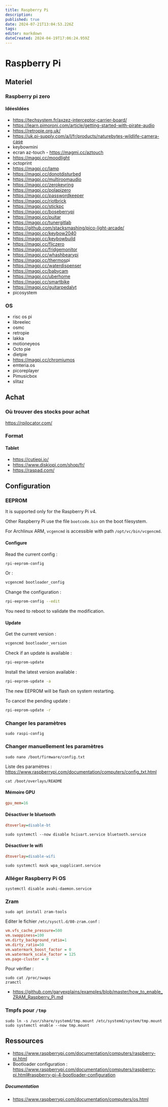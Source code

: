 ```yaml
---
title: Raspberry Pi
description: 
published: true
date: 2024-07-21T13:04:53.226Z
tags: 
editor: markdown
dateCreated: 2024-04-19T17:06:24.959Z
---
```


# Raspberry Pi

## Materiel

### Raspberry pi zero

#### IdéesIdées

- <https://techsystem.fr/axzez-interceptor-carrier-board/>
- <https://learn.pimoroni.com/article/getting-started-with-pirate-audio>
- <https://retropie.org.uk/>
- <https://uk.pi-supply.com/a/l/fr/products/naturebytes-wildlife-camera-case>
- keybowmini
- ecran az-touch - <https://magmi.cc/aztouch>
- <https://magpi.cc/moodlight>
- octoprint
- <https://magpi.cc/lamp>
- <https://magpi.cc/donotdisturbed>
- <https://magpi.cc/multiroomaudio>
- <https://magpi.cc/zerokeyring>
- <https://magpi.cc/polapizero>
- <https://magpi.cc/passwordkeeper>
- <https://magpi.cc/riotbrick>
- <https://magpi.cc/stickpc>
- <https://magpi.cc/boseberrypi>
- <https://magpi.cc/puitar>
- <https://magpi.cc/tunergitlab>
- <https://github.com/stacksmashing/pico-light-arcade/>
- <https://magpi.cc/keybow2040>
- <https://magpi.cc/keybowbuild>
- <https://magpi.cc/fliczero>
- <https://magpi.cc/fridgemonitor>
- <https://magpi.cc/whashbearypi>
- <https://magpi.cc/thermos>pi
- <https://magpi.cc/waterdispenser>
- <https://magpi.cc/babycam>
- <https://magpi.cc/uberhome>
- <https://magpi.cc/smartbike>
- <https://magpi.cc/guitarpedalyt>
- picosystem

### OS

- risc os pi
- libreelec
- osmc
- retropie
- lakka
- motioneyeos
- Octo pie
- dietpie
- https://magpi.cc/chromiumos
- emteria.os
- picoreplayer
- Pimusicbox
- slitaz

## Achat

### Où trouver des stocks pour achat

<https://rpilocator.com/>

### Format

#### Tablet

- <https://cutiepi.io/>
- <https://www.diskiopi.com/shop/fr/>
- <https://raspad.com/>

## Configuration

### EEPROM

It is supported only for the Raspberry Pi v4.

Other Raspberry Pi use the file `bootcode.bin` on the boot filesystem.

For Archlinux ARM, `vcgencmd` is accessible with path `/opt/vc/bin/vcgencmd`.

#### Configure

Read the current config :

```bash
rpi-eeprom-config
```

Or :

```bash
vcgencmd bootloader_config
```

Change the configuration :

```bash
rpi-eeprom-config --edit
```
You need to reboot to validate the modification.

#### Update

Get the current version :

```bash
vcgencmd bootloader_version
```

Check if an update is available :

```bash
rpi-eeprom-update
```

Install the latest version available :

```bash
rpi-eeprom-update -a
```

The new EEPROM will be flash on system restarting.

To cancel the pending update :

```bash
rpi-eeprom-update -r
```

### Changer les paramètres

```shell
sudo raspi-config
```

### Changer manuellement les paramètres

```shell
sudo nano /boot/firmware/config.txt
```

Liste des paramètres : <https://www.raspberrypi.com/documentation/computers/config_txt.html>

```shell
cat /boot/overlays/README
```

#### Mémoire GPU

```ini
gpu_mem=16
```

#### Désactiver le bluetooth

```ini
dtoverlay=disable-bt
```

```shell
sudo systemctl --now disable hciuart.service bluetooth.service
```

#### Désactiver le wifi

```ini
dtoverlay=disable-wifi
```

```shell
sudo systemctl mask wpa_supplicant.service
```

### Alléger Raspberry Pi OS

```shell
systemctl disable avahi-daemon.service
```

### Zram

```shell
sudo apt install zram-tools
```

Editer le fichier `/etc/sysctl.d/80-zram.conf` :

```ini
vm.vfs_cache_pressure=500
vm.swappiness=100
vm.dirty_background_ratio=1
vm.dirty_ratio=50
vm.watermark_boost_factor = 0
vm.watermark_scale_factor = 125
vm.page-cluster = 0
```

Pour vérifier :

```shell
sudo cat /proc/swaps
zramctl
```

- <https://github.com/garyexplains/examples/blob/master/how_to_enable_ZRAM_Raspberry_Pi.md>

### Tmpfs pour `/tmp`

```shell
sudo ln -s /usr/share/systemd/tmp.mount /etc/systemd/system/tmp.mount
sudo systemctl enable --now tmp.mount
```

## Ressources

- <https://www.raspberrypi.com/documentation/computers/raspberry-pi.html>
- Bootloader configuration : <https://www.raspberrypi.com/documentation/computers/raspberry-pi.html#raspberry-pi-4-bootloader-configuration>

##### Documentation

- <https://www.raspberrypi.com/documentation/computers/os.html>